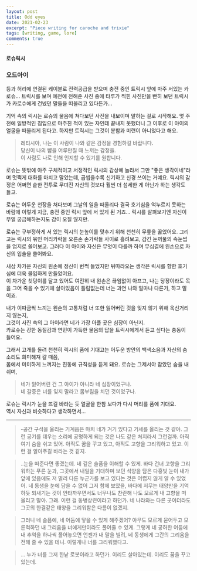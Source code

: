 ```yaml
---
layout: post
title: Odd eyes
date: 2021-02-23
excerpt: "Piece writing for caroche and trixie"
tags: [writing, game, lore]
comments: true
---
```


#### 로슈릭시 
### 오드아이 


등과 허리에 연결된 케이블로 전력공급을 받으며 충전 중인 트릭시 앞에 마주 서있는 카로슈...
트릭시를 보며 예전에 전해준 사진 중에 타루가 찍힌 사진만을 빤히 보던 트릭시가 카로슈에게 건넸던 말들을 떠올리고 있다든가...


기억 속의 릭시는 로슈의 물음에 쳐다보던 사진을 내보이며 말하는 걸로 시작해요. 몇 주 전에 일방적인 침입으로 마주친 적이 있는 자인데 끝내지 못했더니 그 이후로 이 아이의 얼굴을 떠올리게 된다고. 하지만 트릭시는 그것이 분함과 미련이 아니었다고 해요.


> 레티시아, 나는 이 사람이 나와 같은 감정을 경험하길 바랍니다.  
> 당신이 나의 뺨을 어루만질 때 느끼는 감정을.  
> 이 사람도 나로 인해 인지할 수 있기를 원합니다.


로슈는 뜻밖에 아주 구체적이고 서정적인 릭시의 감상에 놀라서 그만 "좋은 생각이네"라며 멋쩍게 대화를 마치고 말았는데, 곱씹을수록 신기하고 신경 쓰이는 거예요. 릭시의 감정은 어쩌면 숱한 전투로 무뎌진 자신의 것보다 훨씬 더 섬세한 게 아닌가 하는 생각도 들고.

로슈는 어두운 천장을 쳐다보며 그날의 일을 떠올리다 결국 호기심을 억누르지 못하는 바람에 이렇게 지금, 충전 중인 릭시 앞에 서 있게 된 거죠... 릭시를 살펴보기엔 자신이 무얼 궁금해하는지도 감이 오질 않지만.

로슈는 구부정하게 서 있는 릭시의 눈높이를 맞추기 위해 천천히 무릎을 꿇었어요. 그리고는 릭시의 묶인 머리카락을 오른손 손가락들 사이로 흘려보고, 감긴 눈꺼풀의 속눈썹을 엄지로 쓸어보고. 그러다 이 아이와 자신은 무엇이 다를까 하며 무심결에 왼손으로 자신의 입술을 쓸어봐요.

새삼 차가운 자신의 왼손에 정신이 번쩍 들었지만 뒤따라오는 생각은 릭시를 향한 호기심에 더욱 몰입하게 만들었어요.  
이 차가운 쇳덩이를 달고 있어도 여전히 내 왼손은 끊임없이 아프고, 나는 당장이라도 목을 그어 죽을 수 있기에 살아있음이 틀림없는데 너는 과연 나와 얼마나 다른가, 하고 말이죠.

내가 이따금씩 느끼는 왼손의 고통처럼 너 또한 잃어버린 것을 잊지 않기 위해 욱신거리지 않는지,  
그것이 사진 속의 그 아이라면 네가 가장 아플 곳은 심장이 아닌지.  
카로슈는 강한 동질감과 연민이 가득한 물음의 답을 트릭시에게서 듣고 싶다는 충동이 들어요.

그래서 고개를 돌려 천천히 릭시의 품에 기대고는 어두운 방안의 백색소음과 자신의 숨소리도 희미해져 갈 때쯤,  
몸에서 미미하게 느껴지는 진동에 규칙성을 듣게 돼요. 로슈는 그제서야 참았던 숨을 내쉬며,

> 네가 잃어버린 건 그 아이가 아니라 네 심장이었구나.  
> 네 갈증은 너를 잊지 말라고 몸부림을 치던 것이었구나.

로슈는 릭시가 눈을 뜨길 바라는 듯 얼굴을 한참 보다가 다시 머리를 품에 기대요.  
역시 자신과 비슷하다고 생각하면서...


*****






> -공간 구석을 울리는 기계음은 마치 네가 거기 있다고 기세를 올리는 것 같아. 그런 공기를 데우는 소리에 공명하게 되는 것은 나도 같은 처지라서 그런걸까. 아직 여기 숨을 쉬고 있어. 아직도 꿈을 꾸고 있고, 아직도 고향을 그리워하고 있고. 이런 걸 알아주길 바라는 것 같지.


 
> ..눈을 떠준다면 좋겠는데. 네 깊은 슬픔을 이해할 수 있게. 
> 바다 건너 고향을 그리워하는 푸른 눈과, 그곳에서 내일을 기대하며 보던 석양을 담은 다홍빛 눈이 내가 앞에 있음에도 저 멀리 다른 누군가를 보고 있다는 것은 어렵지 않게 알 수 있었어. 네 동생을 눈에 담을 수 없어 그저 함께 보았을,  바다에 저무는 태양만을 기억하듯 되새기는 것이 안타까우면서도 너무나도 찬란해 나도 모르게 내 고향을 떠올리고 말아. 
> 그래. 이런 걸 동병상련이라고 하던가. 네 나라와는 다른 곳이더라도 그곳의 한결같은 태양을 그리워함은 다름이 없겠지. <br>

 
> 그러니 네 슬픔에, 네 어둠에 닿을 수 있게 해주겠어? 아무도 모르게 묻어두고 모른척하던 내 그리움을 너에게만이라도 풀어줄 수 있게. 그렇게 네 공허한 어둠에 내 추억을 하나씩 풀어놓으면 언젠가 내 말을 빌려, 네 동생에게 그간의 그리움을 전해 줄 수 있을 테니. 
이렇게나 너를 그리워했다고.



 
> … 누가 너를 그저 한낱 로봇이라고 하던가. 
> 이리도 살아있는데. 이리도 꿈을 꾸고 있는데. 


